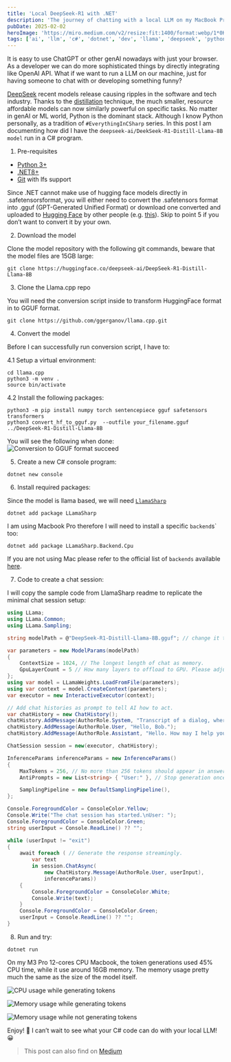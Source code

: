 ```yaml
---
title: 'Local DeepSeek-R1 with .NET'
description: 'The journey of chatting with a local LLM on my MacBook Pro, using .NET.'
pubDate: 2025-02-02
heroImage: 'https://miro.medium.com/v2/resize:fit:1400/format:webp/1*0K4nC8BPRYj5mivTgu_47g.jpeg'
tags: ['ai', 'llm', 'c#', 'dotnet', 'dev', 'llama', 'deepseek', 'python']
---
```


It is easy to use ChatGPT or other genAI nowadays with just your browser. As a developer we can do more sophisticated things by directly integrating like OpenAI API. What if we want to run a LLM on our machine, just for having someone to chat with or developing something funny?

[DeepSeek](https://www.deepseek.com/) recent models release causing ripples in the software and tech industry. Thanks to the [distillation](https://github.com/deepseek-ai/DeepSeek-R1/blob/main/DeepSeek_R1.pdf) technique, the much smaller, resource affordable models can now similarly powerful on specific tasks. No matter in genAI or ML world, Python is the dominant stack. Although I know Python personally, as a tradition of `#EverythingInCSharp` series. In this post I am documenting how did I have the `deepseek-ai/DeekSeek-R1-Distill-Llama-8B model` run in a C# program.

1. Pre-requisites
- [Python 3+](https://www.python.org/downloads/)
- [.NET8+](https://dotnet.microsoft.com/en-us/download)
- [Git](https://git-scm.com/) with lfs support

Since .NET cannot make use of hugging face models directly in .safetensorsformat, you will either need to convert the .safetensors format into .gguf (GPT-Generated Unified Format) or download one converted and uploaded to [Hugging Face](https://huggingface.co/) by other people (e.g. [this](https://huggingface.co/lmstudio-community/DeepSeek-R1-Distill-Llama-8B-GGUF)). Skip to point 5 if you don’t want to convert it by your own.

2. Download the model

Clone the model repository with the following git commands, beware that the model files are 15GB large:
```
git clone https://huggingface.co/deepseek-ai/DeepSeek-R1-Distill-Llama-8B
```

3. Clone the Llama.cpp repo

You will need the conversion script inside to transform HuggingFace format in to GGUF format.
```
git clone https://github.com/ggerganov/llama.cpp.git
```

4. Convert the model

Before I can successfully run conversion script, I have to:

4.1 Setup a virtual environment:

```
cd llama.cpp
python3 -m venv .
source bin/activate
```

4.2 Install the following packages:

```
python3 -m pip install numpy torch sentencepiece gguf safetensors transformers
python3 convert_hf_to_gguf.py  --outfile your_filename.gguf ../DeepSeek-R1-Distill-Llama-8B
```
You will see the following when done:
![Conversion to GGUF format succeed](https://miro.medium.com/v2/resize:fit:1400/format:webp/1*YRKup9fq4X1_4_hdfHO3cA.png)

5. Create a new C# console program:
```
dotnet new console
```
6. Install required packages:

Since the model is llama based, we will need [`LlamaSharp`](https://github.com/SciSharp/LLamaSharp)
```
dotnet add package LLamaSharp 
```
I am using Macbook Pro therefore I will need to install a specific `backend`s` too:
```
dotnet add package LLamaSharp.Backend.Cpu
```
If you are not using Mac please refer to the official list of `backends` available [here](https://github.com/SciSharp/LLamaSharp/tree/master?tab=readme-ov-file#integrations--examples).

7. Code to create a chat session:

I will copy the sample code from LlamaSharp readme to replicate the minimal chat session setup:

```csharp
using LLama;
using LLama.Common;
using LLama.Sampling;

string modelPath = @"DeepSeek-R1-Distill-Llama-8B.gguf"; // change it to your own model path.

var parameters = new ModelParams(modelPath)
{
    ContextSize = 1024, // The longest length of chat as memory.
    GpuLayerCount = 5 // How many layers to offload to GPU. Please adjust it according to your GPU memory.
};
using var model = LLamaWeights.LoadFromFile(parameters);
using var context = model.CreateContext(parameters);
var executor = new InteractiveExecutor(context);

// Add chat histories as prompt to tell AI how to act.
var chatHistory = new ChatHistory();
chatHistory.AddMessage(AuthorRole.System, "Transcript of a dialog, where the User interacts with an Assistant named Bob. Bob is helpful, kind, honest, good at writing, and never fails to answer the User's requests immediately and with precision.");
chatHistory.AddMessage(AuthorRole.User, "Hello, Bob.");
chatHistory.AddMessage(AuthorRole.Assistant, "Hello. How may I help you today?");

ChatSession session = new(executor, chatHistory);

InferenceParams inferenceParams = new InferenceParams()
{
    MaxTokens = 256, // No more than 256 tokens should appear in answer. Remove it if antiprompt is enough for control.
    AntiPrompts = new List<string> { "User:" }, // Stop generation once antiprompts appear.

    SamplingPipeline = new DefaultSamplingPipeline(),
};

Console.ForegroundColor = ConsoleColor.Yellow;
Console.Write("The chat session has started.\nUser: ");
Console.ForegroundColor = ConsoleColor.Green;
string userInput = Console.ReadLine() ?? "";

while (userInput != "exit")
{
    await foreach ( // Generate the response streamingly.
        var text
        in session.ChatAsync(
            new ChatHistory.Message(AuthorRole.User, userInput),
            inferenceParams))
    {
        Console.ForegroundColor = ConsoleColor.White;
        Console.Write(text);
    }
    Console.ForegroundColor = ConsoleColor.Green;
    userInput = Console.ReadLine() ?? "";
}
```

8. Run and try:
```
dotnet run
```
On my M3 Pro 12-cores CPU Macbook, the token generations used 45% CPU time, while it use around 16GB memory. The memory usage pretty much the same as the size of the model itself.


![CPU usage while generating tokens](https://miro.medium.com/v2/resize:fit:1400/format:webp/1*NQ7pNu5_18NlK_p3z_3-Ew.png)

![Memory usage while generating tokens](https://miro.medium.com/v2/resize:fit:1400/format:webp/1*W5xCf-_uMp6Ljc_9VhObRQ.png)

![Memory usage while not generating tokens](https://miro.medium.com/v2/resize:fit:1400/format:webp/1*ZU8pcPr68Z-WDWU53uI-rA.png)

Enjoy! 🎉 I can’t wait to see what your C# code can do with your local LLM! 😀

> This post can also find on [Medium](https://ferrywlto.medium.com/local-deepseek-r1-with-net-5e9cd8ab7780) 
